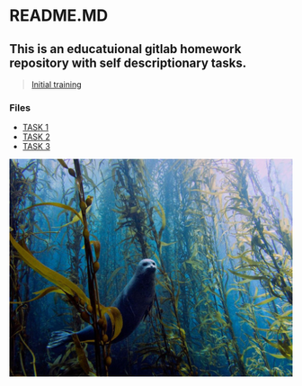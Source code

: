 # README.MD

## This is an educatuional gitlab homework repository with self descriptionary tasks.

> [Initial training](https://github.com/khmelevskikh/git-training/blob/main/README.md)

### Files

- [TASK 1](https://gitlab.com/Gadzillos/git-homework/-/blob/main/TASK1.MD)
- [TASK 2](https://gitlab.com/Gadzillos/git-homework/-/blob/main/TASK2.MD)
- [TASK 3](https://gitlab.com/Gadzillos/git-homework/-/blob/main/TASK3.MD)

![seal](seal.jpg)

